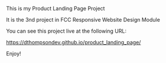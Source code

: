 This is my Product Landing Page Project

It is the 3nd project in FCC Responsive Website Design Module

You can see this project live at the following URL:

https://dthompsondev.github.io/product_landing_page/

Enjoy!

